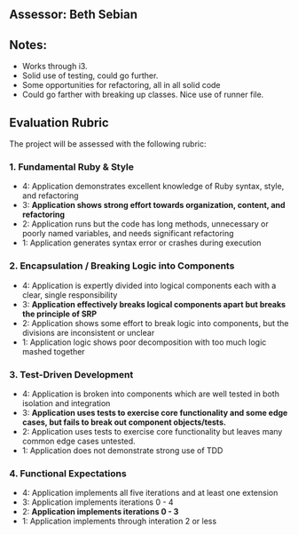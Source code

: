 ## Assessor: Beth Sebian

## Notes:
* Works through i3.
* Solid use of testing, could go further.
* Some opportunities for refactoring, all in all solid code
* Could go farther with breaking up classes. Nice use of runner file.

## Evaluation Rubric

The project will be assessed with the following rubric:

### 1. Fundamental Ruby & Style

*   4: Application demonstrates excellent knowledge of Ruby syntax, style, and refactoring
*   3: **Application shows strong effort towards organization, content, and refactoring**
*   2: Application runs but the code has long methods, unnecessary or poorly named variables, and needs significant refactoring
*   1: Application generates syntax error or crashes during execution

### 2. Encapsulation / Breaking Logic into Components

*   4: Application is expertly divided into logical components each with a clear, single responsibility
*   3: **Application effectively breaks logical components apart but breaks the principle of SRP**
*   2: Application shows some effort to break logic into components, but the divisions are inconsistent or unclear
*   1: Application logic shows poor decomposition with too much logic mashed together

### 3. Test-Driven Development

*   4: Application is broken into components which are well tested in both isolation and integration
*   3: **Application uses tests to exercise core functionality and some edge cases, but fails to break out component objects/tests.**
*   2: Application uses tests to exercise core functionality but leaves many common edge cases untested.
*   1: Application does not demonstrate strong use of TDD

### 4. Functional Expectations

*   4: Application implements all five iterations and at least one extension
*   3: Application implements iterations 0 - 4
*   2: **Application implements iterations 0 - 3**
*   1: Application implements through interation 2 or less
